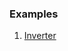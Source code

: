 ### Examples

1. [Inverter](https://github.com/dicdesign/ieeeMentorshipHyd/tree/main/verilog/switchLevelModelling/inverter)
